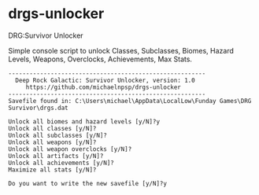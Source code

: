 # drgs-unlocker
DRG:Survivor Unlocker

Simple console script to unlock Classes, Subclasses, Biomes, Hazard Levels, Weapons, Overclocks, Achievements, Max Stats.

```
--------------------------------------------------------
  Deep Rock Galactic: Survivor Unlocker, version: 1.0
     https://github.com/michaelnpsp/drgs-unlocker
--------------------------------------------------------
Savefile found in: C:\Users\michael\AppData\LocalLow\Funday Games\DRG Survivor\drgs.dat

Unlock all biomes and hazard levels [y/N]?y
Unlock all classes [y/N]?
Unlock all subclasses [y/N]?
Unlock all weapons [y/N]?
Unlock all weapon overclocks [y/N]?
Unlock all artifacts [y/N]?
Unlock all achievements [y/N]?
Maximize all stats [y/N]?

Do you want to write the new savefile [y/N]?y
```
